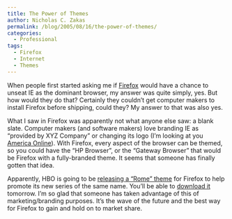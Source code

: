 ```yaml
---
title: The Power of Themes
author: Nicholas C. Zakas
permalink: /blog/2005/08/16/the-power-of-themes/
categories:
  - Professional
tags:
  - Firefox
  - Internet
  - Themes
---
```

When people first started asking me if <a title="Mozilla Firefox" rel="external" href="http://www.mozilla.org/projects/firefox">Firefox</a> would have a chance to unseat IE as the dominant browser, my answer was quite simply, yes. But how would they do that? Certainly they couldn&#8217;t get computer makers to install Firefox before shipping, could they? My answer to that was also yes.

What I saw in Firefox was apparently not what anyone else saw: a blank slate. Computer makers (and software makers) love branding IE as &#8220;provided by XYZ Company&#8221; or changing its logo (I&#8217;m looking at you <a title="America Online" rel="external" href="http://www.aol.com">America Online</a>). With Firefox, every aspect of the browser can be themed, so you could have the &#8220;HP Browser&#8221;, or the &#8220;Gateway Browser&#8221; that would be Firefox with a fully-branded theme. It seems that someone has finally gotten that idea.

Apparently, HBO is going to be <a title="marketeers embrace firefox" rel="external" href="http://weblogs.mozillazine.org/asa/archives/008706.html">releasing a &#8220;Rome&#8221; theme</a> for Firefox to help promote its new series of the same name. You&#8217;ll be able to <a title="Rome Downloads" rel="external" href="http://www.hbo.com/rome/downloads/index.html">download it</a> tomorrow. I&#8217;m so glad that someone has taken advantage of this of marketing/branding purposes. It&#8217;s the wave of the future and the best way for Firefox to gain and hold on to market share.
